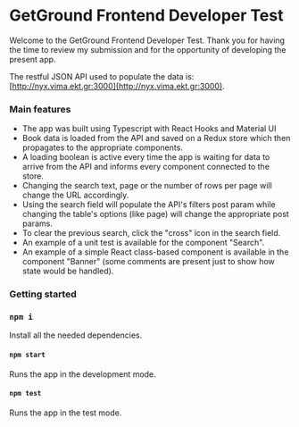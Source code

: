 # GetGround Frontend Developer Test

Welcome to the GetGround Frontend Developer Test. 
Thank you for having the time to review my submission and for the opportunity of developing the present app.

The restful JSON API used to populate the data is: [http://nyx.vima.ekt.gr:3000](http://nyx.vima.ekt.gr:3000).

### Main features
- The app was built using Typescript with React Hooks and Material UI
- Book data is loaded from the API and saved on a Redux store which then propagates to the appropriate components.
- A loading boolean is active every time the app is waiting for data to arrive from the API and informs every component connected to the store.
- Changing the search text, page or the number of rows per page will change the URL accordingly.
- Using the search field will populate the API's filters post param while changing the table's options (like page) will change the appropriate post params.
- To clear the previous search, click the "cross" icon in the search field.
- An example of a unit test is available for the component "Search".
- An example of a simple React class-based component is available in the component "Banner" (some comments are present just to show how state would be handled).

### Getting started

### `npm i`

Install all the needed dependencies.

#### `npm start`

Runs the app in the development mode.

#### `npm test`

Runs the app in the test mode.
